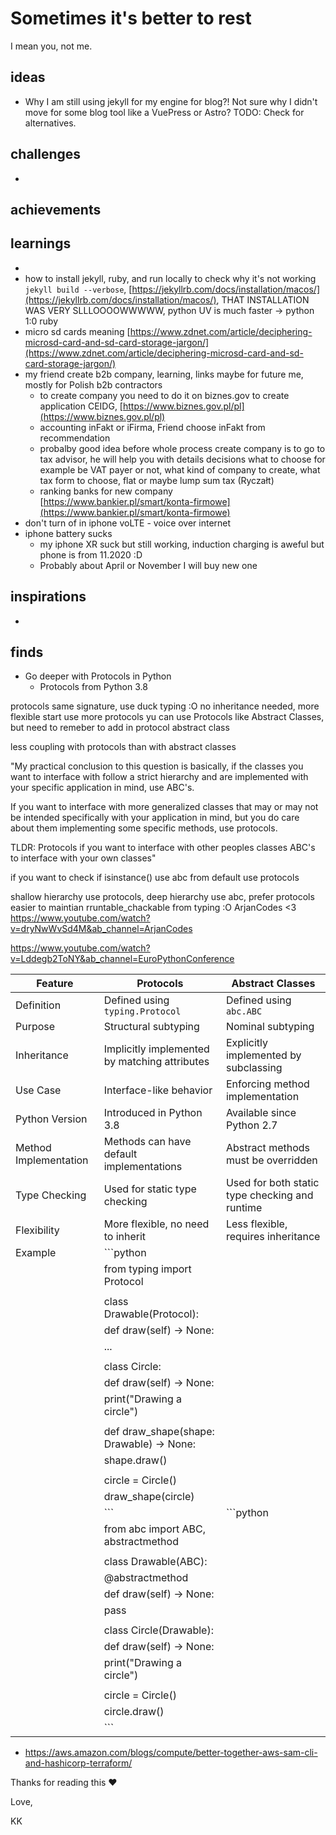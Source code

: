 # Sometimes it's better to rest

I mean you, not me.



## ideas

* Why I am still using jekyll for my engine for blog?! Not sure why I didn't move for some blog tool like a VuePress or Astro? TODO: Check for alternatives.



## challenges

*




## achievements



## learnings
* 
* how to install jekyll, ruby, and run locally to check why it's not working `jekyll build --verbose`, [https://jekyllrb.com/docs/installation/macos/](https://jekyllrb.com/docs/installation/macos/), THAT INSTALLATION WAS VERY SLLLOOOOWWWWW, python UV is much faster -> python 1:0 ruby
* micro sd cards meaning [https://www.zdnet.com/article/deciphering-microsd-card-and-sd-card-storage-jargon/](https://www.zdnet.com/article/deciphering-microsd-card-and-sd-card-storage-jargon/)
* my friend create b2b company, learning, links maybe for future me, mostly for Polish b2b contractors
  * to create company you need to do it on biznes.gov to create application CEIDG, [https://www.biznes.gov.pl/pl](https://www.biznes.gov.pl/pl)
  * accounting inFakt or iFirma, Friend choose inFakt from recommendation
  * probalby good idea before whole process create company is to go to tax advisor, he will help you with details decisions what to choose for example be VAT payer or not, what kind of company to create, what tax form to choose, flat or maybe lump sum tax (Ryczałt)
  * ranking banks for new company [https://www.bankier.pl/smart/konta-firmowe](https://www.bankier.pl/smart/konta-firmowe)
* don't turn of in iphone voLTE - voice over internet
* iphone battery sucks
  * my iphone XR suck but still working, induction charging is aweful but phone is from 11.2020 :D 
  * Probably about April or November I will buy new one
## inspirations

*




## finds

* Go deeper with Protocols in Python
  * Protocols from Python 3.8

protocols same signature, use duck typing :O no inheritance needed, more flexible
start use more protocols
yu can use Protocols like Abstract Classes, but need to remeber to add in protocol abstract class

less coupling with protocols than with abstract classes

"My practical conclusion to this question is basically, if the classes you want to interface with follow a strict hierarchy and are implemented with your specific application in mind, use ABC's. 


If you want to interface with more generalized classes that may or may not be intended specifically with your application in mind, but you do care about them implementing some specific methods, use protocols.

TLDR: Protocols if you want to interface with other peoples classes ABC's to interface with your own classes"

if you want to check if isinstance() use abc
from default use protocols

shallow hierarchy use protocols, deep hierarchy use abc, prefer protocols easier to maintian
rruntable_chackable from typing :O 
ArjanCodes <3
https://www.youtube.com/watch?v=dryNwWvSd4M&ab_channel=ArjanCodes

https://www.youtube.com/watch?v=Lddegb2ToNY&ab_channel=EuroPythonConference

| Feature                          | Protocols                                      | Abstract Classes                               |
|----------------------------------|------------------------------------------------|-----------------------------------------------|
| Definition                       | Defined using `typing.Protocol`                | Defined using `abc.ABC`                        |
| Purpose                          | Structural subtyping                           | Nominal subtyping                              |
| Inheritance                      | Implicitly implemented by matching attributes  | Explicitly implemented by subclassing          |
| Use Case                         | Interface-like behavior                        | Enforcing method implementation                |
| Python Version                   | Introduced in Python 3.8                       | Available since Python 2.7                     |
| Method Implementation            | Methods can have default implementations       | Abstract methods must be overridden            |
| Type Checking                    | Used for static type checking                  | Used for both static type checking and runtime |
| Flexibility                      | More flexible, no need to inherit              | Less flexible, requires inheritance            |
| Example                          | ```python                                      |
|                                  | from typing import Protocol                    |
|                                  |                                                |
|                                  | class Drawable(Protocol):                      |
|                                  |     def draw(self) -> None:                    |
|                                  |         ...                                    |
|                                  |                                                |
|                                  | class Circle:                                  |
|                                  |     def draw(self) -> None:                    |
|                                  |         print("Drawing a circle")              |
|                                  |                                                |
|                                  | def draw_shape(shape: Drawable) -> None:       |
|                                  |     shape.draw()                               |
|                                  |                                                |
|                                  | circle = Circle()                              |
|                                  | draw_shape(circle)                             |
|                                  | ```                                            | ```python                                      |
|                                  | from abc import ABC, abstractmethod            |
|                                  |                                                |
|                                  | class Drawable(ABC):                           |
|                                  |     @abstractmethod                            |
|                                  |     def draw(self) -> None:                    |
|                                  |         pass                                   |
|                                  |                                                |
|                                  | class Circle(Drawable):                        |
|                                  |     def draw(self) -> None:                    |
|                                  |         print("Drawing a circle")              |
|                                  |                                                |
|                                  | circle = Circle()                              |
|                                  | circle.draw()                                  |
|                                  | ```                                            |


* https://aws.amazon.com/blogs/compute/better-together-aws-sam-cli-and-hashicorp-terraform/



Thanks for reading this ❤️

Love,

KK
